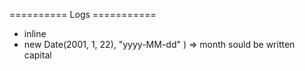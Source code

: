 ========== Logs ===========
- inline
- new Date(2001, 1, 22), "yyyy-MM-dd" )  => month sould be written capital